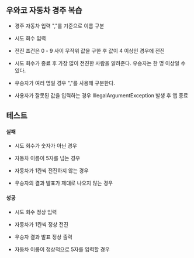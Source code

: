 ## 우와코 자동차 경주 복습

- 경주 자동차 입력 ","를 기준으로 이름 구분

- 시도 회수 입력

- 전진 조건은 0 - 9 사이 무작위 값을 구한 후 값이 4 이상인 경우에 전진

- 시도 회수가 종료 후 가장 많이 전진한 사람을 알려준다. 우승자는 한 명 이상일 수 있다.

- 우승자가 여러 명일 경우 ","를 사용해 구분한다.

- 사용자가 잘못된 값을 입력하는 경우 IllegalArgumentException 발생 후 앱 종료

## 테스트

#### 실패
- 시도 회수가 숫자가 아닌 경우

- 자동차 이름이 5자를 넘는 경우

- 자동차가 1칸씩 전진하지 않는 경우

- 우승자의 결과 발표가 제대로 나오지 않는 경우

#### 성공
- 시도 회수 정상 입력

- 자동차가 1칸씩 정상 전진

- 우승자 결과 발표 정상 출력

- 자동차 이름이 정상적으로 5자를 입력할 경우

